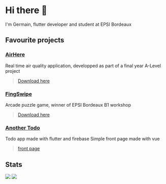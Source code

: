 # Hi there 👋

I'm Germain, flutter developer and student at EPSI Bordeaux

## Favourite projects

### [AirHere](https://github.com/Germain-L/AirHere "AirHere repo")

Real time air quality application, developped as part of a final year A-Level project
 > [Download here](https://play.google.com/store/apps/details?id=com.germainleignel.airhere "Play store")

### [FingSwipe](https://github.com/Germain-L/WORKSHOP-B1 "FingSwipe repo")

Arcade puzzle game, winner of EPSI Bordeaux B1 workshop
> [Download here](https://play.google.com/store/apps/details?id=com.germainleignel.fingSwipeV2 "fingswipe")

### [Another Todo](https://github.com/Germain-L/another_todo_app)

Todo app made with flutter and firebase
Simple front page made with vue
 > [front page](https://another-todo-app-48832.web.app/)
## Stats
![](https://github-readme-stats.vercel.app/api?username=Germain-L&count_private=true&show_icons=true&theme=radial)
[![](https://github-readme-stats.vercel.app/api/wakatime?username=Gman)](https://github.com/anuraghazra/github-readme-stats)
<!--
**Germain-L/Germain-L** is a ✨ _special_ ✨ repository because its `README.md` (this file) appears on your GitHub profile.

Here are some ideas to get you started:

- 🔭 I’m currently working on ...
- 🌱 I’m currently learning ...
- 👯 I’m looking to collaborate on ...
- 🤔 I’m looking for help with ...
- 💬 Ask me about ...
- 📫 How to reach me: ...
- 😄 Pronouns: ...
- ⚡ Fun fact: ...
-->
